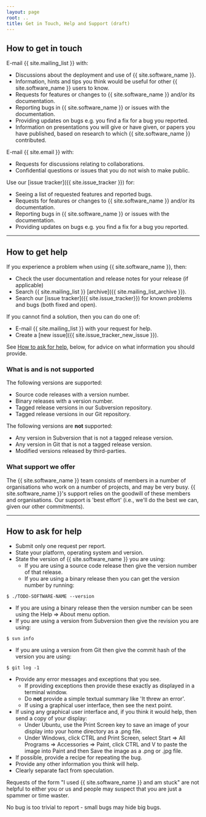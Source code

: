 ```yaml
---
layout:	page
root: ..
title: Get in Touch, Help and Support (draft)
---
```


## How to get in touch

E-mail {{ site.mailing_list }} with:

* Discussions about the deployment and use of {{ site.software_name }}.
* Information, hints and tips you think would be useful for other
  {{ site.software_name }}  users to know.
* Requests for features or changes to {{ site.software_name }} and/or its
  documentation. 
* Reporting bugs in {{ site.software_name }} or issues with the
  documentation. 
* Providing updates on bugs e.g. you find a fix for a bug you
  reported. 
* Information on presentations you will give or have given, or papers
  you have published, based on research to which 
  {{ site.software_name }} contributed. 

E-mail {{ site.email }} with:

* Requests for discussions relating to collaborations.
* Confidential questions or issues that you do not wish to make public.

Use our [issue tracker]({{ site.issue_tracker }}) for:

* Seeing a list of requested features and reported bugs.
* Requests for features or changes to {{ site.software_name }} and/or its
  documentation. 
* Reporting bugs in {{ site.software_name }} or issues with the
  documentation. 
* Providing updates on bugs e.g. you find a fix for a bug you
  reported. 

---

## How to get help

If you experience a problem when using {{ site.software_name }}, then:

* Check the user documentation and release notes for your release (if
  applicable) 
* Search {{ site.mailing_list }} [archive]({{ site.mailing_list_archive }}).
* Search our [issue tracker]({{ site.issue_tracker}}) for
  known problems and bugs (both fixed and open).

If you cannot find a solution, then you can do one of:

* E-mail {{ site.mailing_list }} with your request for help.
* Create a [new issue]({{ site.issue_tracker_new_issue }}).

See [How to ask for help](#how-to-ask-for-help), below, for advice on
what information you should provide.

### What is and is not supported

The following versions are supported:

* Source code releases with a version number.
* Binary releases with a version number.
* Tagged release versions in our Subversion repository.
* Tagged release versions in our Git repository.

The following versions are **not** supported:

* Any version in Subversion that is not a tagged release version.
* Any version in Git that is not a tagged release version.
* Modified versions released by third-parties.

### What support we offer

The {{ site.software_name }} team consists of members in a number of
organisations who work on a number of projects, and may be very
busy. {{ site.software_name }}'s support relies on the goodwill of
these members and organisations. Our support is 'best effort' (i.e.,
we'll do the best we can, given our other commitments).

---

## How to ask for help

* Submit only one request per report.
* State your platform, operating system and version.
* State the version of {{ site.software_name }} you are using:
  - If you are using a source code release then give the version
    number of that release. 
  - If you are using a binary release then you can get the version
    number by running:

~~~
$ ./TODO-SOFTWARE-NAME --version
~~~

  - If you are using a binary release then the version number can be
    seen using the Help => About menu option.
  - If you are using a version from Subversion then give the 
    revision you are using:

~~~
$ svn info
~~~

  - If you are using a version from Git then give the commit hash
    of the version you are using:

~~~
$ git log -1
~~~

* Provide any error messages and exceptions that you see. 
  - If providing exceptions then provide these exactly as displayed in
    a terminal window. 
  - Do **not** provide a simple textual summary like 'It threw an
    error'. 
  - If using a graphical user interface, then see the next point.
* If using any graphical user interface and, if you think
  it would help, then send a copy of your display: 
  - Under Ubuntu, use the Print Screen key to save an image of your
    display into your home directory as a .png file. 
  - Under Windows, click CTRL and Print Screen, select Start =>
    All Programs => Accessories => Paint, click CTRL and V to 
    paste the image into Paint and then Save the image as a .png
    or .jpg file.
* If possible, provide a recipe for repeating the bug.
* Provide any other information you think will help.
* Clearly separate fact from speculation.

Requests of the form "I used {{ site.software_name }} and am stuck" are
not helpful to either you or us and people may suspect that you are
just a spammer or time waster.

No bug is too trivial to report - small bugs may hide big bugs.
